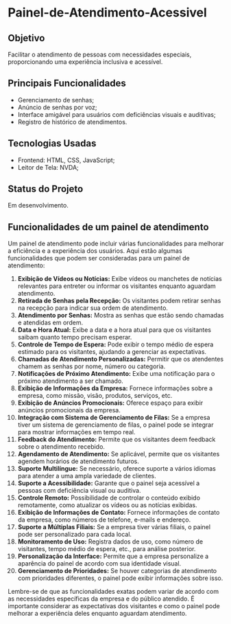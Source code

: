 ﻿# Painel-de-Atendimento-Acessivel

## Objetivo
Facilitar o atendimento de pessoas com necessidades especiais, proporcionando uma experiência inclusiva e acessível.

## Principais Funcionalidades
- Gerenciamento de senhas;
- Anúncio de senhas por voz;
- Interface amigável para usuários com deficiências visuais e auditivas;
- Registro de histórico de atendimentos.

## Tecnologias Usadas
- Frontend: HTML, CSS, JavaScript;
- Leitor de Tela: NVDA;

## Status do Projeto
Em desenvolvimento.

## Funcionalidades de um painel de atendimento

Um painel de atendimento pode incluir várias funcionalidades para melhorar a eficiência e a experiência dos usuários. Aqui estão algumas funcionalidades que podem ser consideradas para um painel de atendimento:

1. **Exibição de Vídeos ou Notícias:** Exibe vídeos ou manchetes de notícias relevantes para entreter ou informar os visitantes enquanto aguardam atendimento.
2. **Retirada de Senhas pela Recepção:** Os visitantes podem retirar senhas na recepção para indicar sua ordem de atendimento.
3. **Atendimento por Senhas:** Mostra as senhas que estão sendo chamadas e atendidas em ordem.
4. **Data e Hora Atual:** Exibe a data e a hora atual para que os visitantes saibam quanto tempo precisam esperar.
5. **Controle de Tempo de Espera:** Pode exibir o tempo médio de espera estimado para os visitantes, ajudando a gerenciar as expectativas.
6. **Chamadas de Atendimento Personalizadas:** Permitir que os atendentes chamem as senhas por nome, número ou categoria.
7. **Notificações de Próximo Atendimento:** Exibe uma notificação para o próximo atendimento a ser chamado.
8. **Exibição de Informações da Empresa:** Fornece informações sobre a empresa, como missão, visão, produtos, serviços, etc.
9. **Exibição de Anúncios Promocionais:** Oferece espaço para exibir anúncios promocionais da empresa.
10. **Integração com Sistema de Gerenciamento de Filas:** Se a empresa tiver um sistema de gerenciamento de filas, o painel pode se integrar para mostrar informações em tempo real.
11. **Feedback do Atendimento:** Permite que os visitantes deem feedback sobre o atendimento recebido.
12. **Agendamento de Atendimento:** Se aplicável, permite que os visitantes agendem horários de atendimento futuros.
13. **Suporte Multilíngue:** Se necessário, oferece suporte a vários idiomas para atender a uma ampla variedade de clientes.
14. **Suporte a Acessibilidade:** Garante que o painel seja acessível a pessoas com deficiência visual ou auditiva.
15. **Controle Remoto:** Possibilidade de controlar o conteúdo exibido remotamente, como atualizar os vídeos ou as notícias exibidas.
16. **Exibição de Informações de Contato:** Fornece informações de contato da empresa, como números de telefone, e-mails e endereço.
17. **Suporte a Múltiplas Filiais:** Se a empresa tiver várias filiais, o painel pode ser personalizado para cada local.
18. **Monitoramento de Uso:** Registra dados de uso, como número de visitantes, tempo médio de espera, etc., para análise posterior.
19. **Personalização da Interface:** Permite que a empresa personalize a aparência do painel de acordo com sua identidade visual.
20. **Gerenciamento de Prioridades:** Se houver categorias de atendimento com prioridades diferentes, o painel pode exibir informações sobre isso.

Lembre-se de que as funcionalidades exatas podem variar de acordo com as necessidades específicas da empresa e do público atendido. É importante considerar as expectativas dos visitantes e como o painel pode melhorar a experiência deles enquanto aguardam atendimento.
